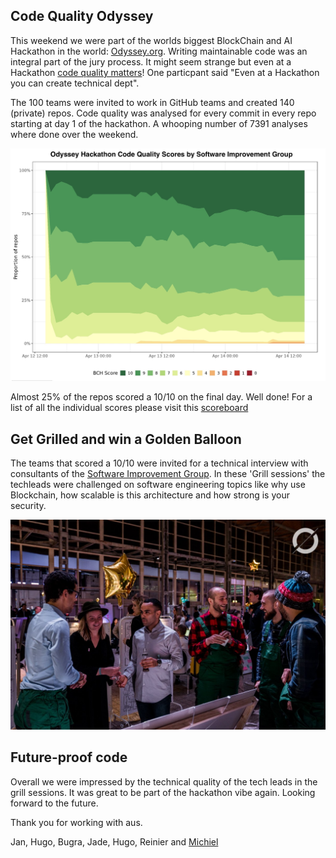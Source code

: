 ## Code Quality Odyssey
This weekend we were part of the worlds biggest BlockChain and AI Hackathon in the world: [Odyssey.org](https://odyssey.org). Writing maintainable code was an integral part of the jury process. It might seem strange but even at a Hackathon [code quality matters](/code-quality-matters.md)! One particpant said "Even at a Hackathon you can create technical dept". 

The 100 teams were invited to work in GitHub teams and created 140 (private) repos. Code quality was analysed for every commit in every repo starting at day 1 of the hackathon. A whooping number of 7391 analyses where done over the weekend. 

![Code Quality over time of the Hackathob](overall_scores.jpg)

Almost 25% of the repos scored a 10/10 on the final day. Well done! For a list of all the individual scores please visit this [scoreboard](/scoreboard.md)

## Get Grilled and win a Golden Balloon
The teams that scored a 10/10 were invited for a technical interview with consultants of the [Software Improvement Group](https:/sig.eu). In these 'Grill sessions' the techleads were challenged on software engineering topics like why use Blockchain, how scalable is this architecture and how strong is your security. 

![Golden ballonns](goldenballoon.jpg)


## Future-proof code
Overall we were impressed by the technical quality of the tech leads in the grill sessions. It was great to be part of the hackathon vibe again. Looking forward to the future. 

Thank you for working with aus.

Jan, Hugo, Bugra, Jade, Hugo, Reinier and [Michiel](https://github.com/michielcuijpers)

